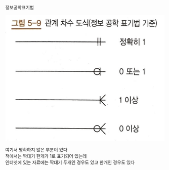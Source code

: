 정보공학표기법

![IE표기법 기준 관계차수도식](./img/ieImg.png)  

여기서 명확하지 않은 부분이 있다  
책에서는 짝대기 한개가 1로 표기되어 있는데  
인터넷에 있는 자료에는 짝대기 두개인 경우도 있고 한개인 경우도 있다